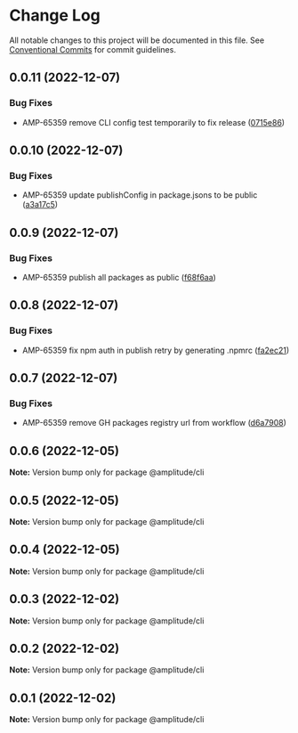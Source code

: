 # Change Log

All notable changes to this project will be documented in this file.
See [Conventional Commits](https://conventionalcommits.org) for commit guidelines.

## 0.0.11 (2022-12-07)


### Bug Fixes

* AMP-65359 remove CLI config test temporarily to fix release ([0715e86](https://github.com/amplitude-alpha/amplitude-sdk-typescript/commit/0715e8684a1883c2cb431dcfefd739491e07a139))





## 0.0.10 (2022-12-07)


### Bug Fixes

* AMP-65359 update publishConfig in package.jsons to be public ([a3a17c5](https://github.com/amplitude-alpha/amplitude-sdk-typescript/commit/a3a17c58e6a2abce1886e96f48f68ef73fa608d8))





## 0.0.9 (2022-12-07)


### Bug Fixes

* AMP-65359 publish all packages as public ([f68f6aa](https://github.com/amplitude-alpha/amplitude-sdk-typescript/commit/f68f6aacf089ccf063d889891a3d57fae7f2b444))





## 0.0.8 (2022-12-07)


### Bug Fixes

* AMP-65359 fix npm auth in publish retry by generating .npmrc ([fa2ec21](https://github.com/amplitude-alpha/amplitude-sdk-typescript/commit/fa2ec2150c2afa563152055abaee804dd93c9a6c))





## 0.0.7 (2022-12-07)


### Bug Fixes

* AMP-65359 remove GH packages registry url from workflow ([d6a7908](https://github.com/amplitude-alpha/amplitude-sdk-typescript/commit/d6a7908c9a1be2a989d874bb9f8ba568f01f8777))





## 0.0.6 (2022-12-05)

**Note:** Version bump only for package @amplitude/cli





## 0.0.5 (2022-12-05)

**Note:** Version bump only for package @amplitude/cli





## 0.0.4 (2022-12-05)

**Note:** Version bump only for package @amplitude/cli





## 0.0.3 (2022-12-02)

**Note:** Version bump only for package @amplitude/cli





## 0.0.2 (2022-12-02)

**Note:** Version bump only for package @amplitude/cli





## 0.0.1 (2022-12-02)

**Note:** Version bump only for package @amplitude/cli
